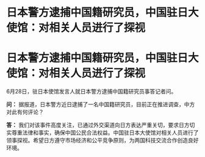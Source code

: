 # 日本警方逮捕中国籍研究员，中国驻日大使馆：对相关人员进行了探视

# 日本警方逮捕中国籍研究员，中国驻日大使馆：对相关人员进行了探视

6月28日，驻日本使馆发言人就日本警方逮捕中国籍研究员事答记者问。

**问：** 据报道，日本警方近日逮捕了一名中国籍研究员，目前正在推进调查，中方对此有何评论？

**答：**
我们对该事件高度关注，已通过外交渠道向日方表达严重关切，要求日方切实尊重法律和事实，确保中国公民合法权益。中国驻日本大使馆对相关人员进行了领事探视。希望日方遵守市场经济和公平竞争原则，为两国科技交流合作创造良好环境。

